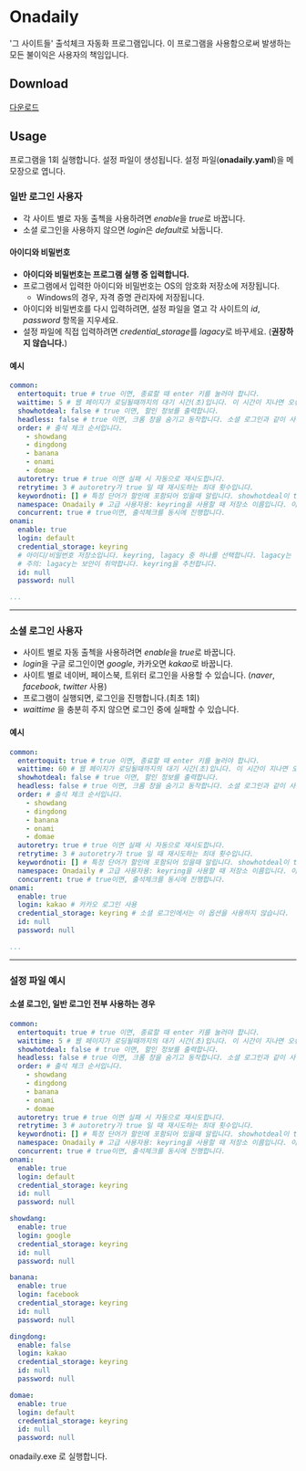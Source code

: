 # Onadaily
'그 사이트들' 출석체크 자동화 프로그램입니다. 이 프로그램을 사용함으로써 발생하는 모든 불이익은 사용자의 책임입니다.

## Download
[다운로드](https://github.com/monkm1/onadaily/releases/latest)

## Usage
프로그램을 1회 실행합니다. 설정 파일이 생성됩니다.
설정 파일(**onadaily.yaml**)을 메모장으로 엽니다.

### 일반 로그인 사용자
* 각 사이트 별로 자동 출첵을 사용하려면 *enable*을 *true*로 바꿉니다.
* 소셜 로그인을 사용하지 않으면 *login*은 *default*로 놔둡니다.

#### 아이디와 비밀번호
* __아이디와 비밀번호는 프로그램 실행 중 입력합니다.__
* 프로그램에서 입력한 아이디와 비밀번호는 OS의 암호화 저장소에 저장됩니다.
  * Windows의 경우, 자격 증명 관리자에 저장됩니다.
* 아이디와 비밀번호를 다시 입력하려면, 설정 파일을 열고 각 사이트의 *id*, *password* 항목을 지우세요.
* 설정 파일에 직접 입력하려면 *credential_storage*를 *lagacy*로 바꾸세요. (__권장하지 않습니다.__)

#### 예시
```yaml
common:
  entertoquit: true # true 이면, 종료할 때 enter 키를 눌러야 합니다.
  waittime: 5 # 웹 페이지가 로딩될때까지의 대기 시간(초)입니다. 이 시간이 지나면 오류로 처리됩니다.
  showhotdeal: false # true 이면, 할인 정보를 출력합니다.
  headless: false # true 이면, 크롬 창을 숨기고 동작합니다. 소셜 로그인과 같이 사용할 수 없습니다.
  order: # 출석 체크 순서입니다.
    - showdang
    - dingdong
    - banana
    - onami
    - domae
  autoretry: true # true 이면 실패 시 자동으로 재시도합니다.
  retrytime: 3 # autoretry가 true 일 때 재시도하는 최대 횟수입니다.
  keywordnoti: [] # 특정 단어가 할인에 포함되어 있을때 알립니다. showhotdeal이 true 일때만 동작합니다. ex) keywordnoti: ["로션", "메이드"]
  namespace: Onadaily # 고급 사용자용: keyring을 사용할 때 저장소 이름입니다. 이 이름으로 저장소에 접근합니다.
  concurrent: true # true이면, 출석체크를 동시에 진행합니다.
onami:
  enable: true
  login: default
  credential_storage: keyring
  # 아이디/비밀번호 저장소입니다. keyring, lagacy 중 하나를 선택합니다. lagacy는 이 파일 각 사이트 id/pasword에 직접 입력합니다.
  # 주의: lagacy는 보안이 취약합니다. keyring을 추천합니다.
  id: null
  password: null

...
```

---------------

### 소셜 로그인 사용자
* 사이트 별로 자동 출첵을 사용하려면 *enable*을 *true*로 바꿉니다.
* *login*을 구글 로그인이면 *google*, 카카오면 *kakao*로 바꿉니다.
* 사이트 별로 네이버, 페이스북, 트위터 로그인을 사용할 수 있습니다. (*naver*, *facebook*, *twitter* 사용)
* 프로그램이 실행되면, 로그인을 진행합니다.(최초 1회)
* *waittime* 을 충분히 주지 않으면 로그인 중에 실패할 수 있습니다.

#### 예시
```yaml
common:
  entertoquit: true # true 이면, 종료할 때 enter 키를 눌러야 합니다.
  waittime: 60 # 웹 페이지가 로딩될때까지의 대기 시간(초)입니다. 이 시간이 지나면 오류로 처리됩니다.
  showhotdeal: false # true 이면, 할인 정보를 출력합니다.
  headless: false # true 이면, 크롬 창을 숨기고 동작합니다. 소셜 로그인과 같이 사용할 수 없습니다.
  order: # 출석 체크 순서입니다.
    - showdang
    - dingdong
    - banana
    - onami
    - domae
  autoretry: true # true 이면 실패 시 자동으로 재시도합니다.
  retrytime: 3 # autoretry가 true 일 때 재시도하는 최대 횟수입니다.
  keywordnoti: [] # 특정 단어가 할인에 포함되어 있을때 알립니다. showhotdeal이 true 일때만 동작합니다. ex) keywordnoti: ["로션", "메이드"]
  namespace: Onadaily # 고급 사용자용: keyring을 사용할 때 저장소 이름입니다. 이 이름으로 저장소에 접근합니다.
  concurrent: true # true이면, 출석체크를 동시에 진행합니다.
onami:
  enable: true
  login: kakao # 카카오 로그인 사용
  credential_storage: keyring # 소셜 로그인에서는 이 옵션을 사용하지 않습니다.
  id: null
  password: null

...
```
--------------
### 설정 파일 예시
#### 소셜 로그인, 일반 로그인 전부 사용하는 경우
```yaml
common:
  entertoquit: true # true 이면, 종료할 때 enter 키를 눌러야 합니다.
  waittime: 5 # 웹 페이지가 로딩될때까지의 대기 시간(초)입니다. 이 시간이 지나면 오류로 처리됩니다.
  showhotdeal: false # true 이면, 할인 정보를 출력합니다.
  headless: false # true 이면, 크롬 창을 숨기고 동작합니다. 소셜 로그인과 같이 사용할 수 없습니다.
  order: # 출석 체크 순서입니다.
    - showdang
    - dingdong
    - banana
    - onami
    - domae
  autoretry: true # true 이면 실패 시 자동으로 재시도합니다.
  retrytime: 3 # autoretry가 true 일 때 재시도하는 최대 횟수입니다.
  keywordnoti: [] # 특정 단어가 할인에 포함되어 있을때 알립니다. showhotdeal이 true 일때만 동작합니다. ex) keywordnoti: ["로션", "메이드"]
  namespace: Onadaily # 고급 사용자용: keyring을 사용할 때 저장소 이름입니다. 이 이름으로 저장소에 접근합니다.
  concurrent: true # true이면, 출석체크를 동시에 진행합니다.
onami:
  enable: true
  login: default
  credential_storage: keyring
  id: null
  password: null

showdang:
  enable: true
  login: google
  credential_storage: keyring
  id: null
  password: null

banana:
  enable: true
  login: facebook
  credential_storage: keyring
  id: null
  password: null

dingdong:
  enable: false
  login: kakao
  credential_storage: keyring
  id: null
  password: null

domae:
  enable: true
  login: default
  credential_storage: keyring
  id: null
  password: null
```
onadaily.exe 로 실행합니다.
